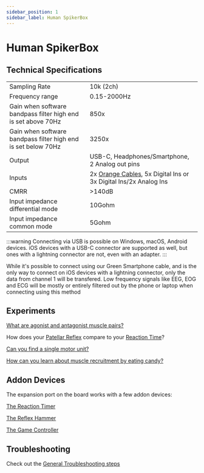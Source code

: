 ```yaml
---
sidebar_position: 1
sidebar_label: Human SpikerBox
---
```


# Human SpikerBox #


## Technical Specifications ##

|||
|---|---|
|Sampling Rate|10k (2ch)|
|Frequency range|0.15-2000Hz|
|Gain when software bandpass filter high end is set above 70Hz|850x|
|Gain when software bandpass filter high end is set below 70Hz|3250x|
|Output|USB-C, Headphones/Smartphone, 2 Analog out pins|
|Inputs|2x [Orange Cables](https://backyardbrains.com/products/muscleElectrodeCable), 5x Digital Ins or 3x Digital Ins/2x Analog Ins|
|CMRR |>140dB|
|Input impedance differential mode|10Gohm|
|Input impedance common mode|5Gohm|

:::warning
Connecting via USB is possible on Windows, macOS, Android devices. iOS devices with a USB-C connector are supported as well, but ones with a lightning connector are not, even with an adapter.
:::

While it's possible to connect using our Green Smartphone cable, and is the only way to connect on iOS devices with a lightning connector, only the data from channel 1 will be transfered. Low frequency signals like EEG, EOG and ECG will be mostly or entirely filtered out by the phone or laptop when connecting using this method

## Experiments ##

[What are agonist and antagonist muscle pairs?](https://backyardbrains.com/experiments/musclespikerboxpro)

How does your [Patellar Reflex](https://backyardbrains.com/experiments/Musclekneejerk) compare to your [Reaction Time](https://backyardbrains.com/experiments/MusclReactionTime)?

[Can you find a single motor unit?](https://backyardbrains.com/experiments/MuscleSingleunit)

[How can you learn about muscle recruitment by eating candy?](https://backyardbrains.com/experiments/Musclechewing)

## Addon Devices ##

The expansion port on the board works with a few addon devices:

[The Reaction Timer](./ReactionTimer/index.md)

[The Reflex Hammer](./ReflexHammer/index.md)

[The Game Controller](./GameController/index.md)


## Troubleshooting ##

Check out the [General Troubleshooting steps](../../index.md#troubleshooting)

